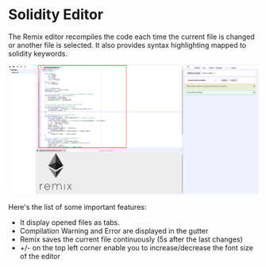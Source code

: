 Solidity Editor
===============

The Remix editor recompiles the code each time the current file is
changed or another file is selected. It also provides syntax
highlighting mapped to solidity keywords.

![image](images/remix_editor.png)

Here's the list of some important features:

-   It display opened files as tabs.
-   Compilation Warning and Error are displayed in the gutter
-   Remix saves the current file continuously (5s after the last
    changes)
-   +/- on the top left corner enable you to increase/decrease the font
    size of the editor

